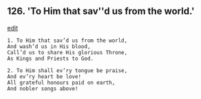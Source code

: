 
## 126.  'To Him that sav''d us from the world.'
[edit](https://docs.google.com/document/d/1v4tYuxPbd2CPWxYmLvSBRY6-uY57wB1z/edit?mode=html)



    1. To Him that sav’d us from the world,
    And wash’d us in His blood,
    Call’d us to share His glorious Throne, 
    As Kings and Priests to God.

    2. To Him shall ev’ry tongue be praise,
    And ev’ry heart be love!
    All grateful honours paid on earth,
    And nobler songs above!
